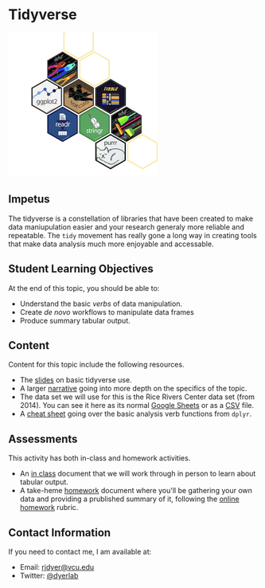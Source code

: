 # Tidyverse

![](https://raw.githubusercontent.com/DyerlabTeaching/Tidyverse/main/media/Tidyverse.png)


## Impetus

The tidyverse is a constellation of libraries that have been created to make data maniupulation easier and your research generaly more reliable and repeatable.  The `tidy` movement has really gone a long way in creating tools that make data analysis much more enjoyable and accessable.

## Student Learning Objectives

At the end of this topic, you should be able to:  
 - Understand the basic *verbs* of data manipulation.
 - Create *de novo* workflows to manipulate data frames
 - Produce summary tabular output.

## Content

Content for this topic include the following resources.

 - The [slides](https://dyerlabteaching.github.io/Tidyverse/slides.html) on basic tidyverse use.
 - A larger [narrative](https://dyerlabteaching.github.io/Tidyverse/narrative.html) going into more depth on the specifics of the topic.
 - The data set we will use for this is the Rice Rivers Center data set (from 2014).  You can see it here as its normal [Google Sheets](https://docs.google.com/spreadsheets/d/1Mk1YGH9LqjF7drJE-td1G_JkdADOU0eMlrP01WFBT8s/edit?usp=sharing) or as a [CSV](https://docs.google.com/spreadsheets/d/1Mk1YGH9LqjF7drJE-td1G_JkdADOU0eMlrP01WFBT8s/pub?gid=0&single=true&output=csv) file.
 - A [cheat sheet](https://github.com/rstudio/cheatsheets/raw/main/data-transformation.pdf) going over the basic analysis verb functions from `dplyr`.

## Assessments

This activity has both in-class and homework activities.

- An [in class](https://dyerlabteaching.github.io/Tidyverse/in-class.html) document that we will work through in person to learn about tabular output.
- A take-heme [homework](https://dyerlabteaching.github.io/Tidyverse/homework.html) document where you'll be gathering your own data and providing a prublished summary of it, following the [online homework](https://dyerlabteaching.github.io/ENVS-543/homework_rubric.html) rubric.

## Contact Information

If you need to contact me, I am available at:  
 - Email: rjdyer@vcu.edu
 - Twitter: [@dyerlab](https://twitter.com/dyerlab/)
